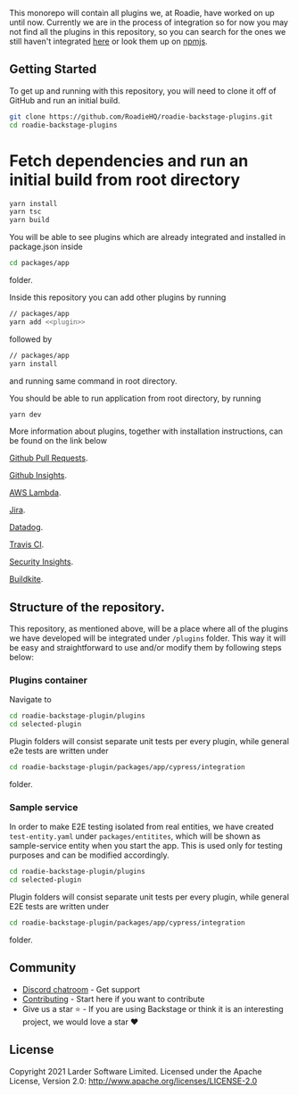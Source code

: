 This monorepo will contain all plugins we, at Roadie, have worked on up until now. Currently we are in the process of integration so for now you may not find all the plugins in this repository, so you can search for the ones we still haven't integrated [here](https://github.com/RoadieHQ?q=backstage-plugins&type=public&language=&sort=stargazers) or look them up on [npmjs](https://npmjs.com).


## Getting Started

To get up and running with this repository, you will need to clone it off of GitHub and run an initial build.

```bash
git clone https://github.com/RoadieHQ/roadie-backstage-plugins.git
cd roadie-backstage-plugins
```

# Fetch dependencies and run an initial build from root directory

```bash
yarn install
yarn tsc
yarn build
```

You will be able to see plugins which are already integrated and installed in package.json inside

```bash
cd packages/app
```

folder.

Inside this repository you can add other plugins by running 

```bash
// packages/app
yarn add <<plugin>>
```

followed by 

```bash
// packages/app
yarn install
```
and running same command in root directory.


You should be able to run application from root directory, by running

```bash
yarn dev
```

 More information about plugins, together with installation instructions, can be found on the link below

 [Github Pull Requests](https://www.npmjs.com/package/@roadiehq/backstage-plugin-github-pull-requests).
 
 [Github Insights](https://www.npmjs.com/package/@roadiehq/backstage-plugin-github-insights).

 [AWS Lambda](https://www.npmjs.com/package/@roadiehq/backstage-plugin-aws-lambda). 
 
 [Jira](https://www.npmjs.com/package/@roadiehq/backstage-plugin-jira). 
 
 [Datadog](https://www.npmjs.com/package/@roadiehq/backstage-plugin-datadog). 

 [Travis CI](https://www.npmjs.com/package/@roadiehq/backstage-plugin-travis-ci).

 [Security Insights](https://www.npmjs.com/package/@roadiehq/backstage-plugin-security-insights).

 [Buildkite](https://www.npmjs.com/package/@roadiehq/backstage-plugin-buildkite). 

## Structure of the repository.

This repository, as mentioned above, will be a place where all of the plugins we have developed will be integrated under `/plugins` folder. This way it will be easy and straightforward to use and/or modify them by following steps below:
 
### Plugins container

Navigate to 

```bash
cd roadie-backstage-plugin/plugins
cd selected-plugin
```

Plugin folders will consist separate unit tests per every plugin, while general e2e tests are written under 

```bash
cd roadie-backstage-plugin/packages/app/cypress/integration
```
folder.

### Sample service

In order to make E2E testing isolated from real entities, we have created `test-entity.yaml` under `packages/entitites`, which will be shown as sample-service entity when you start the app. This is used only for testing purposes and can be modified accordingly.

```bash
cd roadie-backstage-plugin/plugins
cd selected-plugin
```

Plugin folders will consist separate unit tests per every plugin, while general E2E tests are written under 

```bash
cd roadie-backstage-plugin/packages/app/cypress/integration
```
folder.

## Community

- [Discord chatroom](https://discord.gg/W3qEMhmx4f) - Get support 
- [Contributing](https://github.com/RoadieHQ/roadie-backstage-plugins/blob/master/CONTRIBUTING.md) - Start here if you want to contribute
- Give us a star ⭐️ - If you are using Backstage or think it is an interesting project, we would love a star ❤️

## License

 Copyright 2021 Larder Software Limited. Licensed under the Apache License, Version 2.0: http://www.apache.org/licenses/LICENSE-2.0
